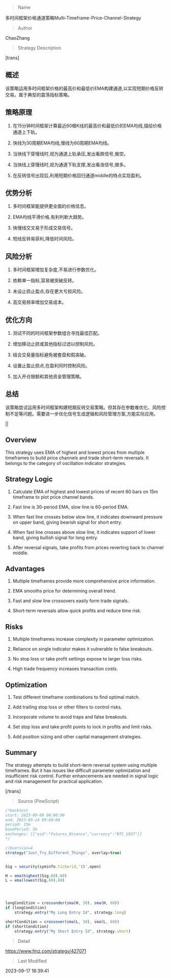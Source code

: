 
> Name

多时间框架价格通道策略Multi-Timeframe-Price-Channel-Strategy

> Author

ChaoZhang

> Strategy Description

[trans]

## 概述

该策略运用多时间框架价格的最高价和最低价EMA构建通道,以实现短期价格反转交易。属于典型的震荡指标策略。

## 策略原理

1. 在15分钟时间框架计算最近60根K线的最高价和最低价的EMA均线,描绘价格通道上下轨。

2. 快线为30周期EMA均线,慢线为60周期EMA均线。

3. 当快线下穿慢线时,视为通道上轨承压,发出看跌信号,做空。

4. 当快线上穿慢线时,视为通道下轨支撑,发出看涨信号,做多。

5. 在反转信号出现后,利用短期价格回归通道middle的特点实现盈利。

## 优势分析

1. 多时间框架能提供更全面的价格信息。

2. EMA均线平滑价格,有利判断大趋势。 

3. 快慢线交叉易于形成交易信号。

4. 短线反转易获利,降低时间风险。

## 风险分析

1. 多时间框架增加复杂度,不易进行参数优化。

2. 依赖单一指标,容易被突破反转。

3. 未设止损止盈点,存在更大亏损风险。

4. 高交易频率增加交易成本。

## 优化方向

1. 测试不同的时间框架参数组合寻找最佳匹配。

2. 增加移动止损或其他指标过滤以控制风险。

3. 结合交易量指标避免被套盘和假突破。

4. 设置止盈止损点,在盈利同时控制风险。 

5. 加入开仓限额和其他资金管理策略。

## 总结

该策略尝试运用多时间框架构建短期反转交易策略。但其存在参数难优化、风险控制不足等问题。需要进一步优化信号生成逻辑和风险管理方案,方能实际应用。

|| 

## Overview

This strategy uses EMA of highest and lowest prices from multiple timeframes to build price channels and trade short-term reversals. It belongs to the category of oscillation indicator strategies.

## Strategy Logic

1. Calculate EMA of highest and lowest prices of recent 60 bars on 15m timeframe to plot price channel bands.

2. Fast line is 30-period EMA, slow line is 60-period EMA. 

3. When fast line crosses below slow line, it indicates downward pressure on upper band, giving bearish signal for short entry.

4. When fast line crosses above slow line, it indicates support of lower band, giving bullish signal for long entry.

5. After reversal signals, take profits from prices reverting back to channel middle.

## Advantages

1. Multiple timeframes provide more comprehensive price information.

2. EMA smooths price for determining overall trend.

3. Fast and slow line crossovers easily form trade signals. 

4. Short-term reversals allow quick profits and reduce time risk.

## Risks

1. Multiple timeframes increase complexity in parameter optimization.

2. Reliance on single indicator makes it vulnerable to false breakouts.

3. No stop loss or take profit settings expose to larger loss risks.

4. High trade frequency increases transaction costs.

## Optimization

1. Test different timeframe combinations to find optimal match.

2. Add trailing stop loss or other filters to control risks.

3. Incorporate volume to avoid traps and false breakouts.

4. Set stop loss and take profit points to lock in profits and limit risks.

5. Add position sizing and other capital management strategies. 

## Summary

The strategy attempts to build short-term reversal system using multiple timeframes. But it has issues like difficult parameter optimization and insufficient risk control. Further enhancements are needed in signal logic and risk management for practical application.

[/trans]



> Source (PineScript)

``` javascript
/*backtest
start: 2023-09-09 00:00:00
end: 2023-09-14 09:00:00
period: 15m
basePeriod: 5m
exchanges: [{"eid":"Futures_Binance","currency":"BTC_USDT"}]
*/

//@version=4
strategy("Just_Try_Different_Things", overlay=true)


Sig = security(syminfo.tickerid,'15',open)

H = ema(highest(Sig,60),60)
L = ema(lowest(Sig,60),60)




longCondition = crossunder(sma(H, 30), sma(H, 60))
if (longCondition)
    strategy.entry("My Long Entry Id", strategy.long)

shortCondition = crossover(sma(L, 30), sma(L, 60))
if (shortCondition)
    strategy.entry("My Short Entry Id", strategy.short)
```

> Detail

https://www.fmz.com/strategy/427071

> Last Modified

2023-09-17 18:39:41
